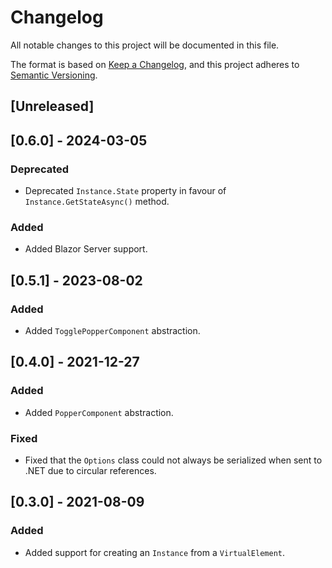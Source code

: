 # Changelog
All notable changes to this project will be documented in this file.

The format is based on [Keep a Changelog](https://keepachangelog.com/en/1.0.0/),
and this project adheres to [Semantic Versioning](https://semver.org/spec/v2.0.0.html).

## [Unreleased]

## [0.6.0] - 2024-03-05
### Deprecated
- Deprecated `Instance.State` property in favour of `Instance.GetStateAsync()` method.
### Added
- Added Blazor Server support.

## [0.5.1] - 2023-08-02
### Added
- Added `TogglePopperComponent` abstraction.

## [0.4.0] - 2021-12-27
### Added
- Added `PopperComponent` abstraction.
### Fixed
- Fixed that the `Options` class could not always be serialized when sent to .NET due to circular references.

## [0.3.0] - 2021-08-09
### Added
- Added support for creating an `Instance` from a `VirtualElement`.